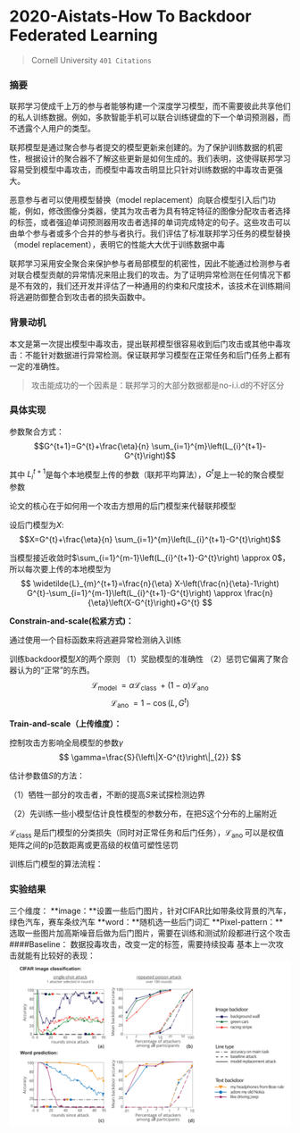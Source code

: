 2020-Aistats-How To Backdoor Federated Learning
===
> Cornell University `401 Citations`
### 摘要
联邦学习使成千上万的参与者能够构建一个深度学习模型，而不需要彼此共享他们的私人训练数据。例如，多款智能手机可以联合训练键盘的下一个单词预测器，而不透露个人用户的类型。

联邦模型是通过聚合参与者提交的模型更新来创建的。为了保护训练数据的机密性，根据设计的聚合器不了解这些更新是如何生成的。我们表明，这使得联邦学习容易受到模型中毒攻击，而模型中毒攻击明显比只针对训练数据的中毒攻击更强大。

恶意参与者可以使用模型替换（model replacement）向联合模型引入后门功能，例如，修改图像分类器，使其为攻击者为具有特定特征的图像分配攻击者选择的标签，或者强迫单词预测器用攻击者选择的单词完成特定的句子。这些攻击可以由单个参与者或多个合并的参与者执行。我们评估了标准联邦学习任务的模型替换（model replacement），表明它的性能大大优于训练数据中毒

联邦学习采用安全聚合来保护参与者局部模型的机密性，因此不能通过检测参与者对联合模型贡献的异常情况来阻止我们的攻击。为了证明异常检测在任何情况下都是不有效的，我们还开发并评估了一种通用的约束和尺度技术，该技术在训练期间将逃避防御整合到攻击者的损失函数中。

### 背景动机
本文是第一次提出模型中毒攻击，提出联邦模型很容易收到后门攻击或其他中毒攻击：不能针对数据进行异常检测。保证联邦学习模型在正常任务和后门任务上都有一定的准确性。

> 攻击能成功的一个因素是：联邦学习的大部分数据都是no-i.i.d的不好区分

### 具体实现
参数聚合方式：$$G^{t+1}=G^{t}+\frac{\eta}{n} \sum_{i=1}^{m}\left(L_{i}^{t+1}-G^{t}\right)$$

其中 $L_{i}^{t+1}$是每个本地模型上传的参数（联邦平均算法），$G^{t}$是上一轮的聚合模型参数

论文的核心在于如何用一个攻击方想用的后门模型来代替联邦模型

设后门模型为$X$:
$$X=G^{t}+\frac{\eta}{n} \sum_{i=1}^{m}\left(L_{i}^{t+1}-G^{t}\right)$$

当模型接近收敛时$\sum_{i=1}^{m-1}\left(L_{i}^{t+1}-G^{t}\right) \approx 0$，所以每次要上传的本地模型为
$$
\widetilde{L}_{m}^{t+1}=\frac{n}{\eta} X-\left(\frac{n}{\eta}-1\right) G^{t}-\sum_{i=1}^{m-1}\left(L_{i}^{t+1}-G^{t}\right) \approx \frac{n}{\eta}\left(X-G^{t}\right)+G^{t}
$$

**Constrain-and-scale(松紧方式)：**

通过使用一个目标函数来将逃避异常检测纳入训练

训练backdoor模型$X$的两个原则
（1）奖励模型的准确性
（2）惩罚它偏离了聚合器认为的“正常”的东西。
$$
\mathcal{L}_{\text {model }}=\alpha \mathcal{L}_{\text {class }}+(1-\alpha) \mathcal{L}_{\text {ano }}
$$
$$\mathcal{L}_{\text {ano }}=1-\cos \left(L, G^{t}\right)$$

**Train-and-scale（上传维度）：**

控制攻击方影响全局模型的参数$\gamma$
$$
\gamma=\frac{S}{\left\|X-G^{t}\right\|_{2}}
$$

估计参数值$S$的方法：

（1）牺牲一部分的攻击者，不断的提高$S$来试探检测边界

（2）先训练一些小模型估计良性模型的参数分布，在把$S$这个分布的上届附近

 $\mathcal{L}_{\text {class }}$是后门模型的分类损失（同时对正常任务和后门任务），$\mathcal{L}_{\text {ano }}$可以是权值矩阵之间的p范数距离或更高级的权值可塑性惩罚

训练后门模型的算法流程：


### 实验结果
三个维度：
**image：**设置一些后门图片，针对CIFAR比如带条纹背景的汽车，绿色汽车，赛车条纹汽车
**word：**随机选一些后门词汇
**Pixel-pattern：**选取一些图片加高斯噪音后做为后门图片，需要在训练和测试阶段都进行这个攻击
####Baseline：
数据投毒攻击，改变一定的标签，需要持续投毒
基本上一次攻击就能有比较好的表现：
![Alt text](./1631088796613.png)

